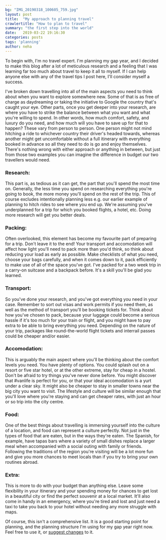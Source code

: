 ```yaml
---
bg: "IMG_20190318_100605_759.jpg"
layout: post
title:  "My approach to planning travel"
crawlertitle: "How to plan to travel"
summary: "the first step into the world"
date:   2019-03-22 19:16:30
categories: posts
tags: 'planning'
author: neha
---
```

To begin with, I'm no travel expert. I'm planning my gap year, and I decided to make this blog after a lot of meticulous research and a feeling that I was learning far too much about travel to keep it all to myself. If I can help anyone else with any of the travel tips I post here, I'll consider myself a success.

I've broken down travelling into all of the main aspects you need to think about when you want to explore somewhere new. Some of that is as free of charge as daydreaming or taking the initiative to Google the country that's caught your eye. Other parts, once you get deeper into your research, are where you have to strike the balance between what you want and what you're willing to spend. In other words, how much comfort, safety, and luxury do you need, and how much will you have to save up for that to happen? These vary from person to person. One person might not mind hitching a ride to whichever country their driver's headed towards, whereas another might get uncomfortable without a full itinerary with everything booked in advance so all they need to do is go and enjoy themselves. There's nothing wrong with either approach or anything in between, but just from those two examples you can imagine the difference in budget our two travellers would need.

### Research:
This part is, as tedious as it can get, the part that you'll spend the most time on. Generally, the less time you spend on researching everything you're going to book, the more money you'll spend on the rest of the trip. This of course excludes intentionally planning less e.g. our earlier example of planning to hitch rides to see where you end up. We're assuming you've underplanned for a trip for which you booked flights, a hotel, etc. Doing more research will get you better deals.

### Packing:
Often overlooked, this element has become my favourite part of preparing for a trip. Don't leave it to the end! Your transport and accomodation will affect how light you'll need to pack more than you'd think, so think about reducing your load as early as possible. Make checklists of what you need, choose your bags carefully, and when it comes down to it, pack efficiently to make use of all of the space you've got. I've packed for a two week trip in a carry-on suitcase and a backpack before. It's a skill you'll be glad you learned.

### Transport:
So you've done your research, and you've got everything you need in your case. Remember to sort out visas and work permits if you need them, as well as the method of transport you'll be booking tickets for. Think about how you've chosen to pack, because your luggage could become a serious hassle if it's too much for your train or flight, and you might have to pay extra to be able to bring everything you need. Depending on the nature of your trip, packages like round-the-world flight tickets and interrail passes could be cheaper and/or easier.

### Accomodation:
This is arguably the main aspect where you'll be thinking about the comfort levels you need. You have plenty of options. You could splash out on a resort or five star hotel, or at the other extreme, stay for cheap in a hostel. Don't be afraid to try things you've never done before. You might discover that #vanlife is perfect for you, or that your ideal accomodation is a yurt under a clear sky. It might also be cheaper to stay in smaller towns near the big city you want to visit. The lifestyle and culture will be similar enough that you'll love where you're staying and can get cheaper rates, with just an hour or so trip into the city centre.

### Food:
One of the best things about travelling is immersing yourself into the culture of a location, and food can represent a culture perfectly. Not just in the types of food that are eaten, but in the ways they're eaten. The Spanish, for example, have tapas bars where a variety of small dishes replace a larger meal when accompanied with a social outing with family or friends. Following the traditions of the region you're visiting will be a lot more fun and give you more chances to meet locals than if you try to bring your own routines abroad.

### Extra:
This is more to do with your budget than anything else. Leave some flexibility in your itinerary and your spending money for chances to get lost in a beautiful city or find the perfect souvenir at a local market. It'll also come in handy in an emergency, where you're tired and lost and just need a taxi to take you back to your hotel without needing any more struggle with maps.

Of course, this isn't a comprehensive list. It is a good starting point for planning, and the planning structure I'm using for my gap year right now. Feel free to use it, or [suggest changes](/contact/)  to it.